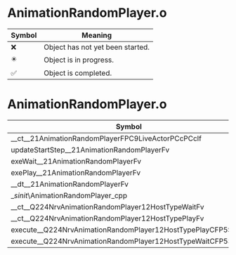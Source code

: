 # AnimationRandomPlayer.o
| Symbol | Meaning 
| ------------- | ------------- 
| :x: | Object has not yet been started. 
| :eight_pointed_black_star: | Object is in progress. 
| :white_check_mark: | Object is completed. 


# AnimationRandomPlayer.o
| Symbol | Decompiled? |
| ------------- | ------------- |
| __ct__21AnimationRandomPlayerFPC9LiveActorPCcPCclf | :white_check_mark: |
| updateStartStep__21AnimationRandomPlayerFv | :white_check_mark: |
| exeWait__21AnimationRandomPlayerFv | :white_check_mark: |
| exePlay__21AnimationRandomPlayerFv | :white_check_mark: |
| __dt__21AnimationRandomPlayerFv | :white_check_mark: |
| __sinit_\AnimationRandomPlayer_cpp | :white_check_mark: |
| __ct__Q224NrvAnimationRandomPlayer12HostTypeWaitFv | :white_check_mark: |
| __ct__Q224NrvAnimationRandomPlayer12HostTypePlayFv | :white_check_mark: |
| execute__Q224NrvAnimationRandomPlayer12HostTypePlayCFP5Spine | :white_check_mark: |
| execute__Q224NrvAnimationRandomPlayer12HostTypeWaitCFP5Spine | :white_check_mark: |
